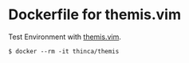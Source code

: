 # Dockerfile for themis.vim

Test Environment with [themis.vim](https://github.com/thinca/vim-themis).

```
$ docker --rm -it thinca/themis
```


